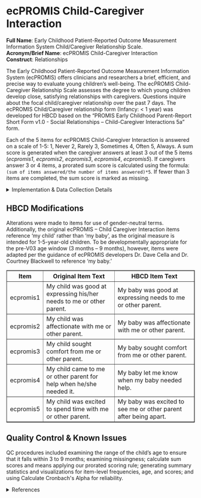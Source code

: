 # ecPROMIS Child-Caregiver Interaction
**Full Name**: Early Childhood Patient-Reported Outcome Measurement Information System Child/Caregiver Relationship Scale.  
**Acronym/Brief Name**: ecPROMIS Child-Caregiver Interaction    
**Construct**: Relationships  

The Early Childhood Patient-Reported Outcome Measurement Information System (ecPROMIS) offers clinicians and researchers a brief, efficient, and precise way to evaluate young children’s well-being. The ecPROMIS Child-Caregiver Relationship Scale assesses the degree to which young children develop close, satisfying relationships with caregivers. Questions inquire about the focal child/caregiver relationship over the past 7 days. The ecPROMIS Child/Caregiver relationship form (Infancy: < 1 year) was developed for HBCD based on the “PROMIS Early Childhood Parent-Report Short Form v1.0 - Social Relationships – Child-Caregiver Interactions 5a” form.

Each of the 5 items for ecPROMIS Child-Caregiver Interaction is answered on a scale of 1-5: 1, Never 2, Rarely 3, Sometimes 4, Often 5, Always. A sum score is generated when the caregiver answers at least 3 out of the 5 items (*ecpromis1*, *ecpromis2*, *ecpromis3*, *ecpromis4*, *ecpromis5*). If caregivers answer 3 or 4 items, a prorated sum score is calculated using the formula: `(sum of items answered/the number of items answered)*5`. If fewer than 3 items are completed, the sum score is marked as missing. 

<details>
<summary>Implementation & Data Collection Details</summary>
<ul>
<br>
<p><strong>Method of Administration</strong>: This questionnaire is to be filled out by the child’s caregiver in a remote setting. <br />
<strong>Spanish Translation</strong>: Translated for HBCD by BURG <br />
<strong>Child Specific/Unspecific Form</strong>: Child Specific <br />
<strong>Respondent:</strong> Primary Caregiver <br />
<strong>Visits</strong>: V03, V04, V06 <br />
<strong>Estimated length of time for completion</strong>: 1-2 minutes</p>
</details>

## HBCD Modifications
Alterations were made to items for use of gender-neutral terms. Additionally, the original ecPROMIS – Child Caregiver Interaction items reference ‘my child’ rather than ‘my baby’, as the original measure is intended for 1-5-year-old children. To be developmentally appropriate for the pre-V03 age window (3 months – 9 months), however, items were adapted per the guidance of ecPROMIS developers Dr. Dave Cella and Dr. Courtney Blackwell to reference ‘my baby.’

<table border="1" cellspacing="0" cellpadding="5" style="width: 100%; max-width: 100%; table-layout: auto; word-wrap: break-word;">
    <colgroup>
        <col style="width: 15%;" />
        <col style="width: 40%;" />
        <col style="width: 45%;" />
    </colgroup>
    <tbody>
        <tr>
            <th style="white-space: normal;">Item</th>
            <th style="white-space: normal;">Original Item Text</th>
            <th style="white-space: normal;">HBCD Item Text</th>
        </tr>
        <tr>
            <td style="white-space: normal;">ecpromis1</td>
            <td style="white-space: normal;">My child was good at expressing his/her needs to me or other parent.</td>
            <td style="white-space: normal;">My baby was good at expressing needs to me or other parent.</td>
        </tr>
        <tr>
            <td style="white-space: normal;">ecpromis2</td>
            <td style="white-space: normal;">My child was affectionate with me or other parent.</td>
            <td style="white-space: normal;">My baby was affectionate with me or other parent.</td>
        </tr>
        <tr>
            <td style="white-space: normal;">ecpromis3</td>
            <td style="white-space: normal;">My child sought comfort from me or other parent.</td>
            <td style="white-space: normal;">My baby sought comfort from me or other parent.</td>
        </tr>
        <tr>
            <td style="white-space: normal;">ecpromis4</td>
            <td style="white-space: normal;">My child came to me or other parent for help when he/she needed it.</td>
            <td style="white-space: normal;">My baby let me know when my baby needed help.</td>
        </tr>
        <tr>
            <td style="white-space: normal;">ecpromis5</td>
            <td style="white-space: normal;">My child was excited to spend time with me or other parent.</td>
            <td style="white-space: normal;">My baby was excited to see me or other parent after being apart.</td>
        </tr>
    </tbody>
</table>

## Quality Control & Known Issues
QC procedures included examining the range of the child’s age to ensure that it falls within 3 to 9 months; examining missingness; calculate sum scores and means applying our prorated scoring rule; generating summary statistics and visualizations for item-level frequencies, age, and scores; and using Calculate Cronbach's Alpha for reliability. 

<details class="collapsible references">
  <summary class="references">References</summary>
 <ul> 
    <li>Blackwell, C. K., Lai, J.-S., Kallen, M., Bevans, K. B., Davis, M. M., Wakschlag, L. S., & Cella, D. (2022). Measuring PROMIS® Social Relationships in early childhood. <i>Journal of Pediatric Psychology</i>, 47(5), 573–584. <a href="https://doi.org/10.1093/jpepsy/jsac031" target="_blank">https://doi.org/10.1093/jpepsy/jsac031</a></li>  
    <li>Cella, D., Blackwell, C. K., & Wakschlag, L. S. (2022). Bringing PROMIS to Early Childhood: Introduction and qualitative methods for the development of Early Childhood Parent Report instruments. <i>Journal of Pediatric Psychology</i>, 47(5), 500–509. <a href="https://doi.org/10.1093/jpepsy/jsac027" target="_blank">https://doi.org/10.1093/jpepsy/jsac027</a></li>  
    <li>Lai, J.-S., Kallen, M. A., Blackwell, C. K., Wakschlag, L. S., & Cella, D. (2022). Psychometric considerations in developing PROMIS® measures for early childhood. <i>Journal of Pediatric Psychology</i>, 47(5), 510–522. <a href="https://doi.org/10.1093/jpepsy/jsac025" target="_blank">https://doi.org/10.1093/jpepsy/jsac025</a></li>  
    <li>Park, C. H., Blaisdell, C. J., & Gillman, M. W. (2022). The NIH ECHO program: An impetus for the development of early childhood PROMIS tools. <i>Journal of Pediatric Psychology</i>, 47(5), 497–499. <a href="https://doi.org/10.1093/jpepsy/jsac010" target="_blank">https://doi.org/10.1093/jpepsy/jsac010</a></li>  
  </ul>  
</details>
<br>